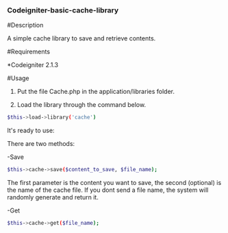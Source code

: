 ### Codeigniter-basic-cache-library

#Description

A simple cache library to save and retrieve contents.


#Requirements

*Codeigniter 2.1.3

#Usage

1) Put the file Cache.php in the application/libraries folder.

2) Load the library through the command below.
```sh
$this->load->library('cache')
```
It's ready to use:

There are two methods:

-Save
```sh
$this->cache->save($content_to_save, $file_name);
```


The first parameter is the content you want to save, the second (optional) is the name of the cache file. If you dont send a file name, the system will randomly generate and return it.

-Get
```sh
$this->cache->get($file_name);
```

